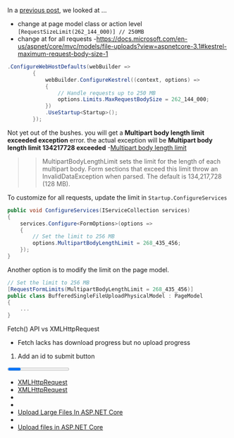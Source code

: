
In a [previous post](#), we looked at ...

- change at page model class or action level `[RequestSizeLimit(262_144_000)] // 250MB`
- change at for all requests 
-https://docs.microsoft.com/en-us/aspnet/core/mvc/models/file-uploads?view=aspnetcore-3.1#kestrel-maximum-request-body-size-1
```c#
.ConfigureWebHostDefaults(webBuilder =>
        {
            webBuilder.ConfigureKestrel((context, options) =>
            {
                // Handle requests up to 250 MB
                options.Limits.MaxRequestBodySize = 262_144_000;
            })
            .UseStartup<Startup>();
        });
```

Not yet out of the bushes. you will get a **Multipart body length limit exceeded exception** error. the actual exception will be **Multipart body length limit 134217728 exceeded**
    -[Multipart body length limit](https://docs.microsoft.com/en-us/aspnet/core/mvc/models/file-uploads?view=aspnetcore-3.1#multipart-body-length-limit-1)
>> MultipartBodyLengthLimit sets the limit for the length of each multipart body. Form sections that exceed this limit throw an InvalidDataException when parsed. The default is 134,217,728 (128 MB).

To customize for all requests, update the limit in `Startup.ConfigureServices`
```c#
public void ConfigureServices(IServiceCollection services)
{
    services.Configure<FormOptions>(options =>
    {
        // Set the limit to 256 MB
        options.MultipartBodyLengthLimit = 268_435_456;
    });
}
```

Another option is to modify the limit on the page model.

```c#
// Set the limit to 256 MB
[RequestFormLimits(MultipartBodyLengthLimit = 268_435_456)]
public class BufferedSingleFileUploadPhysicalModel : PageModel
{
    ...
}
```


Fetch() API vs XMLHttpRequest
 - Fetch lacks has download progress but no upload progress

1. Add an id to submit button

<progress></progress>

- [XMLHttpRequest](https://javascript.info/xmlhttprequest)
- [XMLHttpRequest](https://xhr.spec.whatwg.org/#states)
- []()
- []()
- [Upload Large Files In ASP.NET Core](http://www.binaryintellect.net/articles/612cf2d1-5b3d-40eb-a5ff-924005955a62.aspx)
- []()
- [Upload files in ASP.NET Core](https://docs.microsoft.com/en-us/aspnet/core/mvc/models/file-uploads?view=aspnetcore-3.1)


